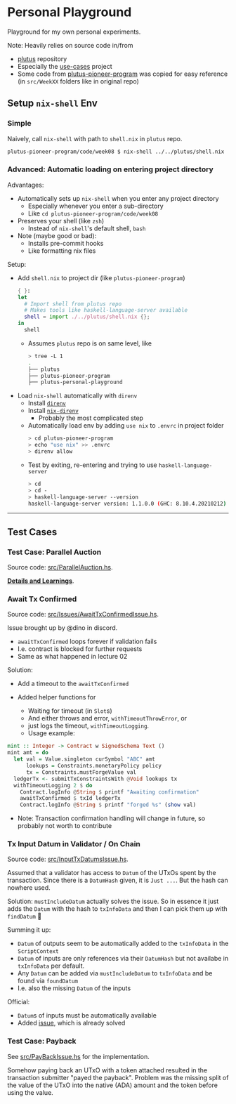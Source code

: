 
# Personal Playground

Playground for my own personal experiments.

Note: Heavily relies on source code in/from
- [plutus](https://github.com/input-output-hk/plutus) repository
- Especially the [use-cases](https://github.com/input-output-hk/plutus/tree/master/plutus-use-cases) project
- Some code from [plutus-pioneer-program](https://github.com/input-output-hk/plutus-pioneer-program) was copied for easy reference (in `src/WeekXX` folders like in original repo)


## Setup `nix-shell` Env

### Simple

Naively, call `nix-shell` with path to `shell.nix` in `plutus` repo.
```bash
plutus-pioneer-program/code/week08 $ nix-shell ../../plutus/shell.nix
```

### Advanced: Automatic loading on entering project directory

Advantages:
- Automatically sets up `nix-shell` when you enter any project directory
  - Especially whenever you enter a sub-directory
  - Like `cd plutus-pioneer-program/code/week08`
- Preserves your shell (like `zsh`)
  - Instead of `nix-shell`'s default shell, `bash`
- Note (maybe good or bad):
  - Installs pre-commit hooks
  - Like formatting nix files

Setup:
- Add `shell.nix` to project dir (like `plutus-pioneer-program`)
  ```nix
  { }:
  let
    # Import shell from plutus repo
    # Makes tools like haskell-language-server available
    shell = import ./../plutus/shell.nix {};
  in
    shell
  ```
  - Assumes `plutus` repo is on same level, like
    ```bash
    > tree -L 1
    .
    ├── plutus
    ├── plutus-pioneer-program
    ├── plutus-personal-playground
    ```
- Load `nix-shell` automatically with `direnv`
  - Install [`direnv`](https://github.com/direnv/direnv)
  - Install [`nix-direnv`](https://github.com/nix-community/nix-direnv)
    - Probably the most complicated step
  - Automatically load env by adding `use nix` to `.envrc` in project folder
    ```bash
    > cd plutus-pioneer-program
    > echo "use nix" >> .envrc
    > direnv allow
    ```
  - Test by exiting, re-entering and trying to use `haskell-language-server`
    ```bash
    > cd
    > cd -
    > haskell-language-server --version
    haskell-language-server version: 1.1.0.0 (GHC: 8.10.4.20210212) (PATH: /nix/store/ygfxr40id5jsyg2g3yb0drqj0fspp322-haskell-language-server-exe-haskell-language-server-1.1.0.0/bin/haskell-language-server)
    ```

---


## Test Cases


### Test Case: Parallel Auction

Source code: [src/ParallelAuction.hs](src/ParallelAuction.hs).

**[Details and Learnings](docs/LearningsParallelAuction.md)**.



### Await Tx Confirmed

Source code: [src/Issues/AwaitTxConfirmedIssue.hs](src/Issues/AwaitTxConfirmedIssue.hs).

Issue brought up by @dino in discord.
- `awaitTxConfirmed` loops forever if validation fails
- I.e. contract is blocked for further requests
- Same as what happened in lecture 02

Solution:
- Add a timeout to the `awaitTxConfirmed`

- Added helper functions for
  - Waiting for timeout (in `Slot`s)
  - And either throws and error, `withTimeoutThrowError`, or
  - just logs the timeout, `withTimeoutLogging`.
  - Usage example:
```haskell
mint :: Integer -> Contract w SignedSchema Text ()
mint amt = do
  let val = Value.singleton curSymbol "ABC" amt
      lookups = Constraints.monetaryPolicy policy
      tx = Constraints.mustForgeValue val
  ledgerTx <- submitTxConstraintsWith @Void lookups tx
  withTimeoutLogging 2 $ do
    Contract.logInfo @String $ printf "Awaiting confirmation"
    awaitTxConfirmed $ txId ledgerTx
    Contract.logInfo @String $ printf "forged %s" (show val)
```

- Note: Transaction confirmation handling will change in future, so probably not worth to contribute




### Tx Input Datum in Validator / On Chain

Source code: [src/InputTxDatumsIssue.hs](src/InputTxDatumsIssue.hs).

Assumed that a validator has access to `Datum` of the UTxOs spent by the transaction. Since there is a `DatumHash` given, it is `Just ...`. But the hash can nowhere used.

Solution: `mustIncludeDatum` actually solves the issue. So in essence it just adds the `Datum` with the hash to `txInfoData` and then I can pick them up with `findDatum` :tada:

Summing it up:
- `Datum` of outputs seem to be automatically added to the `txInfoData` in the `ScriptContext`
- `Datum` of inputs are only references via their `DatumHash` but not availabe in `txInfoData` per default.
- Any `Datum` can be added via `mustIncludeDatum` to `txInfoData` and be found via `foundDatum`
- I.e. also the missing `Datum` of the inputs


Official:
- `Datum`s of inputs must be automatically available
- Added [issue](https://github.com/input-output-hk/plutus/issues/3119), which is already solved



### Test Case: Payback

See [src/PayBackIssue.hs](src/PayBackIssue.hs) for the implementation.

Somehow paying back an UTxO with a token attached resulted in the transaction submitter "payed the payback". Problem was the missing split of the value of the UTxO into the native (ADA) amount and the token before using the value.
